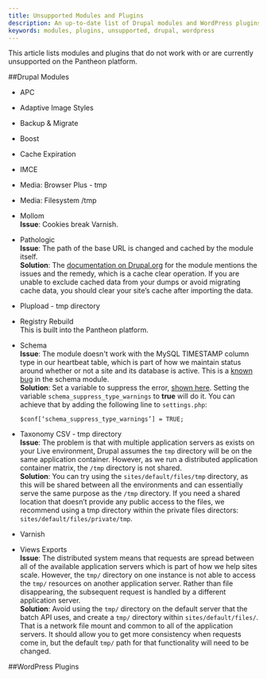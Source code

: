 ```yaml
---
title: Unsupported Modules and Plugins
description: An up-to-date list of Drupal modules and WordPress plugins Pantheon does not support.
keywords: modules, plugins, unsupported, drupal, wordpress
---
```

This article lists modules and plugins that do not work with or are currently unsupported on the Pantheon platform.

##Drupal Modules

- APC

- Adaptive Image Styles

- Backup & Migrate

- Boost

- Cache Expiration

- IMCE

- Media: Browser Plus - tmp

- Media: Filesystem /tmp

- Mollom  
 **Issue**: Cookies break Varnish.

- Pathologic  
 **Issue**: The path of the base URL is changed and cached by the module itself.  
 **Solution**: The [documentation on Drupal.org](https://drupal.org/node/257026) for the module mentions the issues and the remedy, which is a cache clear operation. If you are unable to exclude cached data from your dumps or avoid migrating cache data, you should clear your site’s cache after importing the data.

- Plupload - tmp directory

- Registry Rebuild  
This is built into the Pantheon platform.

- Schema  
**Issue**: The module doesn't work with the MySQL TIMESTAMP column type in our heartbeat table, which is part of how we maintain status around whether or not a site and its database is active. This is a [known bug](https://drupal.org/node/468644) in the schema module.  
**Solution**: Set a variable to suppress the error, [shown here](http://drupalcode.org/project/schema.git/blob/08b02458694d186f8ab3bd0b24fbc738f9271108:/schema.module#l372). Setting the variable `schema_suppress_type_warnings` to **true** will do it. You can achieve that by adding the following line to `settings.php`:  
   ```
   $conf[‘schema_suppress_type_warnings’] = TRUE;
   ```

- Taxonomy CSV - tmp directory  
  **Issue**: The problem is that with multiple application servers as exists on your Live environment, Drupal assumes the `tmp` directory will be on the same application container. However, as we run a distributed application container matrix, the `/tmp` directory is not shared.  
  **Solution**: You can try using the `sites/default/files/tmp` directory, as this will be shared between all the environments and can essentially serve the same purpose as the `/tmp` directory. If you need a shared location that doesn’t provide any public access to the files, we recommend using a tmp directory within the private files directors: `sites/default/files/private/tmp`.

- Varnish

- Views Exports  
 **Issue**: The distributed system means that requests are spread between all of the available application servers which is part of how we help sites scale. However, the `tmp/` directory on one instance is not able to access the `tmp/` resources on another application server. Rather than file disappearing, the subsequent request is handled by a different application server.  
 **Solution**: Avoid using the `tmp/` directory on the default server that the batch API uses, and create a `tmp/` directory within `sites/default/files/`. That is a network file mount and common to all of the application servers. It should allow you to get more consistency when requests come in, but the default `tmp/` path for that functionality will need to be changed.

##WordPress Plugins
